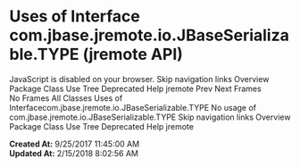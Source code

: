 # Uses of Interface com.jbase.jremote.io.JBaseSerializable.TYPE (jremote   API)

JavaScript is disabled on your browser. Skip navigation links Overview Package Class Use Tree Deprecated Help jremote Prev Next Frames No Frames All Classes Uses of Interfacecom.jbase.jremote.io.JBaseSerializable.TYPE No usage of com.jbase.jremote.io.JBaseSerializable.TYPE Skip navigation links Overview Package Class Use Tree Deprecated Help jremote  

**Created At:** 9/25/2017 11:45:00 AM  
**Updated At:** 2/15/2018 8:02:56 AM  

